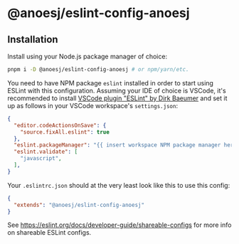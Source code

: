# @anoesj/eslint-config-anoesj
## Installation
Install using your Node.js package manager of choice:
```bash
pnpm i -D @anoesj/eslint-config-anoesj # or npm/yarn/etc.
```

You need to have NPM package `eslint` installed in order to start using ESLint with this configuration. Assuming your IDE of choice is VSCode, it's recommended to install [VSCode plugin "ESLint" by Dirk Baeumer](https://marketplace.visualstudio.com/items?itemName=dbaeumer.vscode-eslint) and set it up as follows in your VSCode workspace's `settings.json`:
```json
{
  "editor.codeActionsOnSave": {
    "source.fixAll.eslint": true
  },
  "eslint.packageManager": "{{ insert workspace NPM package manager here }}",
  "eslint.validate": [
    "javascript",
  ],
}
```

Your `.eslintrc.json` should at the very least look like this to use this config:
```json
{
  "extends": "@anoesj/eslint-config-anoesj"
}
```

See https://eslint.org/docs/developer-guide/shareable-configs for more info on shareable ESLint configs.